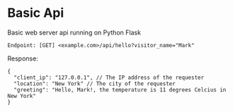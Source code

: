 # Basic Api
Basic web server api running on Python Flask

```
Endpoint: [GET] <example.com>/api/hello?visitor_name="Mark"
```

Response: 
```
{
  "client_ip": "127.0.0.1", // The IP address of the requester
  "location": "New York" // The city of the requester
  "greeting": "Hello, Mark!, the temperature is 11 degrees Celcius in New York"
}
```